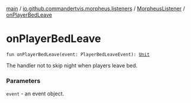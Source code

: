 [main](../../index.md) / [io.github.commandertvis.morpheus.listeners](../index.md) / [MorpheusListener](index.md) / [onPlayerBedLeave](./on-player-bed-leave.md)

# onPlayerBedLeave

`fun onPlayerBedLeave(event: PlayerBedLeaveEvent): `[`Unit`](https://kotlinlang.org/api/latest/jvm/stdlib/kotlin/-unit/index.html)

The handler not to skip night when players leave bed.

### Parameters

`event` - an event object.